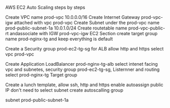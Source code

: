 
AWS EC2 Auto Scaling steps by steps


Create VPC name prod-vpc 10.0.0.0/16
Create Internet Gateway prod-vpc-igw attached with vpc prod-vpc
Create Subnet under the prod-vpc name prod-public-subnet-1a 10.0.1.0/24
Create routetable  name prod-vpc-public-rt andassociate with IGW prod-vpc-igw
EC2 Section
create target group name prod-nginx-tg and keep everything is default

Create a Security group prod-ec2-tg-sg for ALB allow http and https select vpc prod-vpc

Create Application LoadBalancer prod-nginx-tg-alb select intenet facing vpc and subnetes, security group prod-ec2-tg-sg, Listernner and routing select prod-nginx-tg Target group

Create a lunch template, allow ssh, http and https enable autoassign public IP don't need to select subnet
create autoscalling group

 

subnet prod-public-subnet-1a





